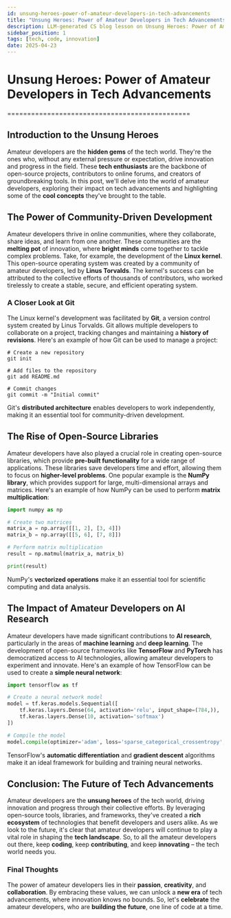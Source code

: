 ```yaml
---
id: unsung-heroes-power-of-amateur-developers-in-tech-advancements
title: "Unsung Heroes: Power of Amateur Developers in Tech Advancements"
description: LLM-generated CS blog lesson on Unsung Heroes: Power of Amateur Developers in Tech Advancements.
sidebar_position: 1
tags: [tech, code, innovation]
date: 2025-04-23
---
```


# Unsung Heroes: Power of Amateur Developers in Tech Advancements
==============================================

## Introduction to the Unsung Heroes
Amateur developers are the **hidden gems** of the tech world. They're the ones who, without any external pressure or expectation, drive innovation and progress in the field. These **tech enthusiasts** are the backbone of open-source projects, contributors to online forums, and creators of groundbreaking tools. In this post, we'll delve into the world of amateur developers, exploring their impact on tech advancements and highlighting some of the **cool concepts** they've brought to the table.

## The Power of Community-Driven Development
Amateur developers thrive in online communities, where they collaborate, share ideas, and learn from one another. These communities are the **melting pot** of innovation, where **bright minds** come together to tackle complex problems. Take, for example, the development of the **Linux kernel**. This open-source operating system was created by a community of amateur developers, led by **Linus Torvalds**. The kernel's success can be attributed to the collective efforts of thousands of contributors, who worked tirelessly to create a stable, secure, and efficient operating system.

### A Closer Look at Git
The Linux kernel's development was facilitated by **Git**, a version control system created by Linus Torvalds. Git allows multiple developers to collaborate on a project, tracking changes and maintaining a **history of revisions**. Here's an example of how Git can be used to manage a project:
```git
# Create a new repository
git init

# Add files to the repository
git add README.md

# Commit changes
git commit -m "Initial commit"
```
Git's **distributed architecture** enables developers to work independently, making it an essential tool for community-driven development.

## The Rise of Open-Source Libraries
Amateur developers have also played a crucial role in creating open-source libraries, which provide **pre-built functionality** for a wide range of applications. These libraries save developers time and effort, allowing them to focus on **higher-level problems**. One popular example is the **NumPy library**, which provides support for large, multi-dimensional arrays and matrices. Here's an example of how NumPy can be used to perform **matrix multiplication**:
```python
import numpy as np

# Create two matrices
matrix_a = np.array([[1, 2], [3, 4]])
matrix_b = np.array([[5, 6], [7, 8]])

# Perform matrix multiplication
result = np.matmul(matrix_a, matrix_b)

print(result)
```
NumPy's **vectorized operations** make it an essential tool for scientific computing and data analysis.

## The Impact of Amateur Developers on AI Research
Amateur developers have made significant contributions to **AI research**, particularly in the areas of **machine learning** and **deep learning**. The development of open-source frameworks like **TensorFlow** and **PyTorch** has democratized access to AI technologies, allowing amateur developers to experiment and innovate. Here's an example of how TensorFlow can be used to create a **simple neural network**:
```python
import tensorflow as tf

# Create a neural network model
model = tf.keras.models.Sequential([
    tf.keras.layers.Dense(64, activation='relu', input_shape=(784,)),
    tf.keras.layers.Dense(10, activation='softmax')
])

# Compile the model
model.compile(optimizer='adam', loss='sparse_categorical_crossentropy', metrics=['accuracy'])
```
TensorFlow's **automatic differentiation** and **gradient descent** algorithms make it an ideal framework for building and training neural networks.

## Conclusion: The Future of Tech Advancements
Amateur developers are the **unsung heroes** of the tech world, driving innovation and progress through their collective efforts. By leveraging open-source tools, libraries, and frameworks, they've created a **rich ecosystem** of technologies that benefit developers and users alike. As we look to the future, it's clear that amateur developers will continue to play a vital role in shaping the **tech landscape**. So, to all the amateur developers out there, keep **coding**, keep **contributing**, and keep **innovating** – the tech world needs you.

### Final Thoughts
The power of amateur developers lies in their **passion**, **creativity**, and **collaboration**. By embracing these values, we can unlock a **new era** of tech advancements, where innovation knows no bounds. So, let's **celebrate** the amateur developers, who are **building the future**, one line of code at a time.

